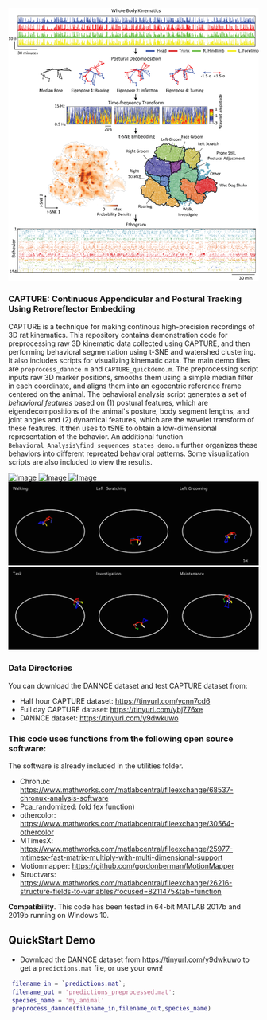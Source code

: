 ![Image](./Common/demo_figure.png)


### CAPTURE: Continuous Appendicular and Postural Tracking Using Retroreflector Embedding
CAPTURE is a technique for making continous high-precision recordings of 3D rat kinematics. This repository contains demonstration code for preprocessing raw 3D kinematic data collected using CAPTURE, and then performing behavioral segmentation using t-SNE and watershed clustering. It also includes scripts for visualizing kinematic data. The main demo files are `preprocess_dannce.m` and `CAPTURE_quickdemo.m`. The preprocessing script inputs raw 3D marker positions, smooths them using a simple median filter in each coordinate, and aligns them into an egocentric reference frame centered on the animal. The behavioral analysis script generates a set of *behavioral features* based on (1) postural features, which are eigendecompositions of the animal's posture, body segment lengths, and joint angles and (2) dynamical features, which are the wavelet transform of these features. It then uses to tSNE to obtain a low-dimensional representation of the behavior. An additional function `Behavioral_Analysis\find_sequences_states_demo.m` further organizes these behaviors into different repreated behavioral patterns. Some visualization scripts are also included to view the results.  

![Image](./Common/Supplemental_video_5_3.gif)
![Image](./Common/Supplemental_Video_6.gif)
![Image](./Common/Supplemental_Video_7.gif)
![Image](./Common/Supplemental_Video_8.gif)
![Image](./Common/Supplemental_Video_9.gif)

### Data Directories
You can download the DANNCE dataset and test CAPTURE dataset from:
- Half hour CAPTURE dataset: https://tinyurl.com/ycnn7cd6
- Full day CAPTURE dataset: https://tinyurl.com/ybj776xe
- DANNCE dataset: https://tinyurl.com/y9dwkuwo

### This code uses functions from the following open source software:
The software is already included in the utilities folder. 
- Chronux: https://www.mathworks.com/matlabcentral/fileexchange/68537-chronux-analysis-software
- Pca_randomized: (old fex function)
- othercolor: https://www.mathworks.com/matlabcentral/fileexchange/30564-othercolor
- MTimesX: https://www.mathworks.com/matlabcentral/fileexchange/25977-mtimesx-fast-matrix-multiply-with-multi-dimensional-support
- Motionmapper: https://github.com/gordonberman/MotionMapper
- Structvars: https://www.mathworks.com/matlabcentral/fileexchange/26216-structure-fields-to-variables?focused=8211475&tab=function

**Compatibility**.
This code has been tested in 64-bit MATLAB 2017b and 2019b running on Windows 10.

## QuickStart Demo
- Download the DANNCE dataset from https://tinyurl.com/y9dwkuwo to get a `predictions.mat` file, or use your own!
```matlab
 filename_in = `predictions.mat`;
 filename_out = 'predictions_preprocessed.mat';
 species_name = 'my_animal'
 preprocess_dannce(filename_in,filename_out,species_name)
 ```
